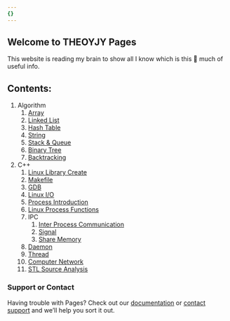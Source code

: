 ```yaml
---
{}
---
```


## Welcome to THEOYJY Pages

This website is reading my brain to show all I know which is this 🤏 much of useful info.

## Contents:
1. Algorithm
	1. [Array](Doc/Algorithm/1_Array.md)
	2. [Linked List](Doc/Algorithm/2_Linked_List.md)
	3. [Hash Table](Doc/Algorithm/3_Hash_Table.md)
	4. [String](Doc/Algorithm/4_String.md)
	5. [Stack & Queue](Doc/Algorithm/5_Stack_&_Queue)
	6. [Binary Tree](/Doc/Algorithm/6_Binary_Tree)
	7. [Backtracking](/Doc/Algorithm/7_Backtracking)
2. C++
	1. [Linux Library Create](Doc/C++/libraryLinkage.md)
	2. [Makefile](Doc/C++/makefile.md)
	3. [GDB](Doc/C++/gdb.md)
	4. [Linux I/O](Doc/C++/Linux_I_O.md)
	5. [Process Introduction](Doc/C++/processIntro.md)
	6. [Linux Process Functions](Doc/C++/processLinux.md)
	7. IPC
		1. [Inter Process Communication](Doc/C++/InterProcessCommunication.md)
		2. [Signal](Doc/C++/signal.md)
		3. [Share Memory](Doc/C++/shareMemory.md)
	8. [Daemon](Doc/C++/daemon.md) 
	9. [Thread](Doc/C++/thread.md)
	10. [Computer Network](Doc/C++/cn.md)
	11. [STL Source Analysis](Doc/STL.md)




### Support or Contact

Having trouble with Pages? Check out our [documentation](https://docs.github.com/categories/github-pages-basics/) or [contact support](https://support.github.com/contact) and we’ll help you sort it out.
